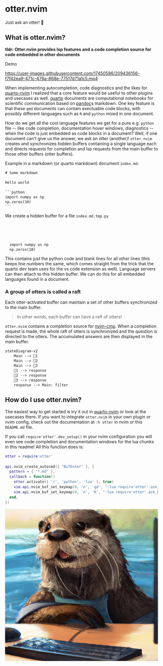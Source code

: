 # otter.nvim

Just ask an otter! 🦦

## What is otter.nvim?

**tldr: Otter.nvim provides lsp features and a code completion source for code embedded in other documents**

Demo

https://user-images.githubusercontent.com/17450586/209436156-f7f42ea9-471c-478a-868e-77517d71a1c5.mp4

When implementing autocompletion, code diagnostics and the likes for [quarto-nvim](https://github.com/quarto-dev/quarto-nvim) I realized that a core feature would be useful to other plugins and usecases as well.
[quarto](https://quarto.org) documents are computational notebooks for scientific communication based on [pandoc](https://pandoc.org/)s markdown.
One key feature is that these `qmd` documents can contain exectuable code blocks, with possibly different languages such as `R` and `python` mixed in one document.

How do we get all the cool language features we get for a pure e.g. `python` file -- like code completion, documentation hover windows, diagnostics -- when the code is just embedded as code blocks in a document?
Well, if one document can't give us the answer, we ask an otter (another)!
`otter.nvim` creates and synchronizes hidden buffers containing a single language each and directs requests for completion and lsp requests from the main buffer to those other buffers (otter buffers).

Example in a markdown (or quarto markdown) document `index.md`:

````
# Some markdown

Hello world

```python
import numpy as np
np.zeros(10)
```
````

We create a hidden buffer for a file `index.md.tmp.py`


````
 
 
 
 
  import numpy as np
  np.zeros(10)
````

This contains just the python code and blank lines for all other lines (this keeps line numbers the same, which comes straight from the trick that the quarto dev team uses for the vs code extension as well).
Language servers can then attach to this hidden buffer.
We can do this for all embedded languages found in a document.

### A group of otters is called a raft

Each otter-activated buffer can maintain a set of other buffers synchronized to the main buffer.

> In other words, each buffer can have a raft of otters!

`otter.nvim` contains a completion source for [nvim-cmp](https://github.com/hrsh7th/cmp-nvim-lua).
When a completion request is made, the whole raft of otters is synchronized and the question is directed to the otters.
The accumulated answers are then displayed in the main buffer.

```mermaid
stateDiagram-v2
    Main --> 🦦1
    Main --> 🦦2
    Main --> 🦦3
    🦦1 --> response
    🦦2 --> response
    🦦3 --> response
    response --> Main: filter
```

## How do I use otter.nvim?

The easiest way to get started is try it out in [quarto-nvim](https://github.com/quarto-dev/quarto-nvim) or look at the usecases there.
If you want to integrate `otter.nvim` in your own plugin or nvim config, check out the documentation at `:h otter` in nvim
or this `README.md` file.

If you call `require'otter'.dev_setup()` in your nvim configuration you will even see
code completion and documentation windows for the lua chunks in this readme!
All this function does is:

```lua
otter = require'otter'

api.nvim_create_autocmd({ "BufEnter" }, {
  pattern = { "*.md" },
  callback = function()
    otter.activate({ 'r', 'python', 'lua' }, true)
    vim.api.nvim_buf_set_keymap(0, 'n', 'gd', ":lua require'otter'.ask_definition()<cr>", { silent = true })
    vim.api.nvim_buf_set_keymap(0, 'n', 'K', ":lua require'otter'.ask_hover()<cr>", { silent = true })
  end,
})
```

![An otter eagerly awaiting your lsp requests. Generated with DALL-E 2.](img/2022-12-23-15-59-24.png)

